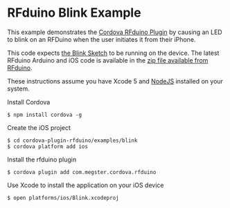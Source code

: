 # RFduino Blink Example

This example demonstrates the [Cordova RFduino Plugin](https://github.com/don/cordova-plugin-rfduino) by causing an LED to blink on an RFDuino when the user initiates it from their iPhone. 

This code expects [the Blink Sketch](https://gist.github.com/SaraJo/11353238) to be running on the device. The latest RFduino Arduino and iOS code is available in the [zip file available from  RFduino](http://www.rfduino.com/download.html).

These instructions assume you have Xcode 5 and [NodeJS](http://nodejs.org) installed on your system.

Install Cordova

    $ npm install cordova -g
    
Create the iOS project

    $ cd cordova-plugin-rfduino/examples/blink
    $ cordova platform add ios

Install the rfduino plugin

    $ cordova plugin add com.megster.cordova.rfduino
    
Use Xcode to install the application on your iOS device

    $ open platforms/ios/Blink.xcodeproj
